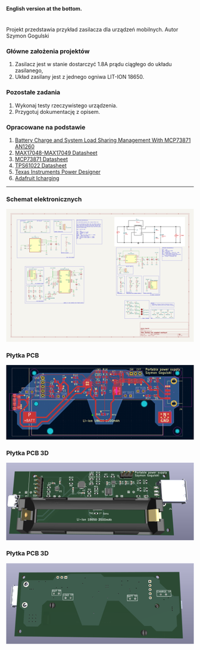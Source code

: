 **English version at the bottom.**
#  
Projekt przedstawia przykład zasilacza dla urządzeń mobilnych. Autor Szymon Gogulski
### Główne założenia projektów
1. Zasilacz jest w stanie dostarczyć 1.8A prądu ciągłego do układu zasilanego,
2. Układ zasilany jest z jednego ogniwa LIT-ION 18650.

### Pozostałe zadania
1. Wykonaj testy rzeczywistego urządzenia.
2. Przygotuj dokumentację z opisem.

### Opracowane na podstawie
1. [Battery Charge and System Load Sharing Management With MCP73871 AN1260](https://ww1.microchip.com/downloads/en/Appnotes/01260B.pdf)
2. [MAX17048-MAX17049 Datasheet](https://www.analog.com/media/en/technical-documentation/data-sheets/max17048-max17049.pdf)
3. [MCP73871 Datasheet](https://ww1.microchip.com/downloads/en/DeviceDoc/MCP73871-Data-Sheet-20002090E.pdf)
4. [TPS61022 Datasheet](https://www.ti.com/lit/gpn/TPS61022)
5. [Texas Instruments Power Designer](https://webench.ti.com/power-designer/)
6. [Adafruit Icharging](https://learn.adafruit.com/minty-boost/icharging)
***

### Schemat elektronicznych
![1](zrzuty_ekranu/projekt.svg)

### Płytka PCB
![3](zrzuty_ekranu/PCB.png)

### Płytka PCB 3D
![3](zrzuty_ekranu/PCB_3D.png)

### Płytka PCB 3D
![3](zrzuty_ekranu/PCB_3D_BOTTOM.png)